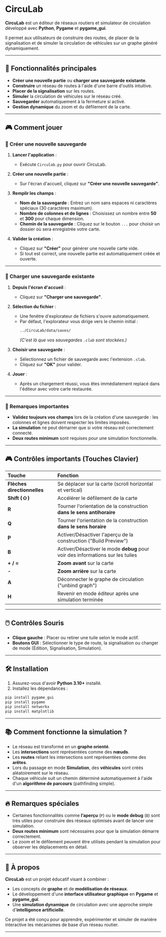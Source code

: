 # CircuLab

**CircuLab** est un éditeur de réseaux routiers et simulateur de circulation développé avec **Python**, **Pygame** et **pygame_gui**.

Il permet aux utilisateurs de construire des routes, de placer de la signalisation et de simuler la circulation de véhicules sur un graphe généré dynamiquement.

---

## 🚀 Fonctionnalités principales

- **Créer une nouvelle partie** ou **charger une sauvegarde existante**.
- **Construire** un réseau de routes à l'aide d'une barre d'outils intuitive.
- **Placer de la signalisation** sur les routes.
- **Simuler** la circulation de véhicules sur le réseau créé.
- **Sauvegarder** automatiquement à la fermeture si activé.
- **Gestion dynamique** du zoom et du défilement de la carte.

---

## 🎮 Comment jouer

### 📝 Créer une nouvelle sauvegarde

1. **Lancer l'application** :

   - Exécute `Circulab.py` pour ouvrir CircuLab.

2. **Créer une nouvelle partie** :

   - Sur l'écran d'accueil, cliquez sur **"Créer une nouvelle sauvegarde"**.

3. **Remplir les champs** :

   - **Nom de la sauvegarde** : Entrez un nom sans espaces ni caractères spéciaux (30 caractères maximum).
   - **Nombre de colonnes et de lignes** : Choisissez un nombre entre **50** et **300** pour chaque dimension.
   - **Chemin de la sauvegarde** : Cliquez sur le bouton `...` pour choisir un dossier où sera enregistrée votre carte.

4. **Valider la création** :
   - Cliquez sur **"Créer"** pour générer une nouvelle carte vide.
   - Si tout est correct, une nouvelle partie est automatiquement créée et ouverte.

---

### 📂 Charger une sauvegarde existante

1. **Depuis l'écran d'accueil** :

   - Cliquez sur **"Charger une sauvegarde"**.

2. **Sélection du fichier** :

   - Une fenêtre d'explorateur de fichiers s'ouvre automatiquement.
   - Par défaut, l'explorateur vous dirige vers le chemin initial :
     ```bash
     ../CircuLab/data/saves/
     ```
     _(C'est là que vos sauvegardes `.clab` sont stockées.)_

3. **Choisir une sauvegarde** :

   - Sélectionnez un fichier de sauvegarde avec l'extension `.clab`.
   - Cliquez sur **"OK"** pour valider.

4. **Jouer** :
   - Après un chargement réussi, vous êtes immédiatement replacé dans l'éditeur avec votre carte restaurée.

---

### 🚨 Remarques importantes

- **Validez toujours vos champs** lors de la création d'une sauvegarde : les colonnes et lignes doivent respecter les limites imposées.
- **La simulation** ne peut démarrer que si votre réseau est correctement connecté.
- **Deux routes minimum** sont requises pour une simulation fonctionnelle.

---

## 🎮 Contrôles importants (Touches Clavier)

| Touche                      | Fonction                                                                       |
| :-------------------------- | :----------------------------------------------------------------------------- |
| **Flèches directionnelles** | Se déplacer sur la carte (scroll horizontal et vertical)                       |
| **Shift (⇧)**               | Accélérer le défilement de la carte                                            |
| **R**                       | Tourner l'orientation de la construction **dans le sens antihoraire**          |
| **Q**                       | Tourner l'orientation de la construction **dans le sens horaire**              |
| **P**                       | Activer/Désactiver l'aperçu de la construction ("Build Preview")               |
| **B**                       | Activer/Désactiver le mode **debug** pour voir des informations sur les tuiles |
| **+ / =**                   | **Zoom avant** sur la carte                                                    |
| **-**                       | **Zoom arrière** sur la carte                                                  |
| **A**                       | Déconnecter le graphe de circulation ("unbind graph")                          |
| **H**                       | Revenir en mode éditeur après une simulation terminée                          |

---

## 🖱️ Contrôles Souris

- **Clique gauche** : Placer ou retirer une tuile selon le mode actif.
- **Boutons GUI** : Sélectionner le type de route, la signalisation ou changer de mode (Édition, Signalisation, Simulation).

---

## 🛠️ Installation

1. Assurez-vous d'avoir **Python 3.10+** installé.
2. Installez les dépendances :

```bash
pip install pygame_gui
pip install pygame
pip install networkx
pip install matplotlib
```

---

## 📚 Comment fonctionne la simulation ?

- Le réseau est transformé en un **graphe orienté**.
- Les **intersections** sont représentées comme des **nœuds**.
- Les **routes** reliant les intersections sont représentées comme des **arêtes**.
- Lors du passage en mode **Simulation**, des **véhicules** sont créés aléatoirement sur le réseau.
- Chaque véhicule suit un chemin déterminé automatiquement à l'aide d'un **algorithme de parcours** (pathfinding simple).

---

## 🔥 Remarques spéciales

- Certaines fonctionnalités comme **l’aperçu** (`P`) ou le **mode debug** (`B`) sont très utiles pour construire des réseaux optimisés avant de lancer une simulation.
- **Deux routes minimum** sont nécessaires pour que la simulation démarre correctement.
- Le zoom et le défilement peuvent être utilisés pendant la simulation pour observer les déplacements en détail.

---

## 🧠 À propos

**CircuLab** est un projet éducatif visant à combiner :

- Les concepts de **graphe** et de **modélisation de réseaux**.
- Le développement d'une **interface utilisateur graphique** en **Pygame** et **pygame_gui**.
- Une **simulation dynamique** de circulation avec une approche simple d'**intelligence artificielle**.

Ce projet a été conçu pour apprendre, expérimenter et simuler de manière interactive les mécanismes de base d’un réseau routier.

---
